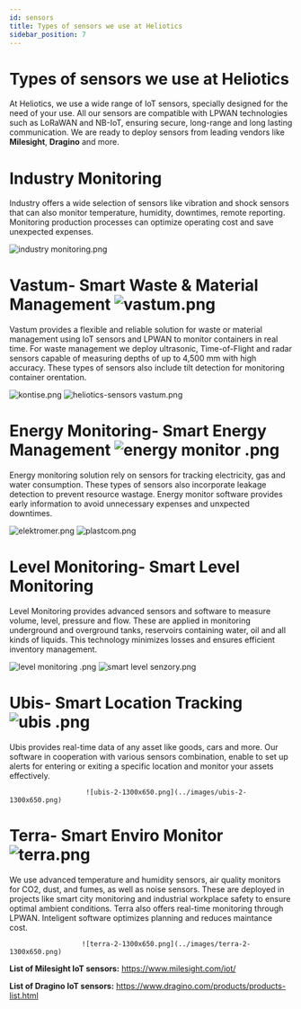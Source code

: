 ```yaml
---
id: sensors
title: Types of sensors we use at Heliotics
sidebar_position: 7
---
```


# Types of sensors we use at Heliotics

At Heliotics, we use a wide range of IoT sensors, specially designed for the need of your use. All our sensors are 
compatible with LPWAN technologies such as LoRaWAN and NB-IoT, ensuring secure, long-range and long lasting communication.
We are ready to deploy sensors from leading vendors like **Milesight**, **Dragino** and more.

# Industry Monitoring 

Industry offers a wide selection of sensors like vibration and shock sensors that can also monitor temperature, humidity,
downtimes, remote reporting. Monitoring production processes can optimize operating cost and save unexpected expenses.

![industry monitoring.png](../images/industry%20monitoring.png)

# Vastum- Smart Waste & Material Management     ![vastum.png](../images/vastum.png)

Vastum provides a flexible and reliable solution for waste or material management using IoT sensors and LPWAN to monitor 
containers in real time. For waste management we deploy ultrasonic, Time-of-Flight and radar sensors capable of measuring 
depths of up to 4,500 mm with high accuracy. These types of sensors also include tilt detection for monitoring container 
orentation. 

![kontise.png](../images/kontise.png)                    ![heliotics-sensors vastum.png](../images/heliotics-sensors%20vastum.png)          

# Energy Monitoring- Smart Energy Management        ![energy monitor .png](../images/energy%20monitor%20.png)

Energy monitoring solution rely on sensors for tracking electricity, gas and water consumption. These types of sensors also
incorporate leakage detection to prevent resource wastage. Energy monitor software provides early information to avoid 
unnecessary expenses and unxpected downtimes. 

![elektromer.png](../images/elektromer.png)                    ![plastcom.png](../images/plastcom.png)

# Level Monitoring- Smart Level Monitoring 

Level Monitoring provides advanced sensors and software to measure volume, level, pressure and flow. These are applied in 
monitoring underground and overground tanks, reservoirs containing water, oil and all kinds of liquids. This technology 
minimizes losses and ensures efficient inventory management. 

![level monitoring .png](../images/level%20monitoring%20.png)                   ![smart level senzory.png](../images/smart%20level%20senzory.png)

# Ubis- Smart Location Tracking    ![ubis .png](../images/ubis%20.png)

Ubis provides real-time data of any asset like goods, cars and more. Our software in cooperation with various sensors combination,
enable to set up alerts for entering or exiting a specific location and monitor your assets effectively.

                       ![ubis-2-1300x650.png](../images/ubis-2-1300x650.png)

# Terra- Smart Enviro Monitor         ![terra.png](../images/terra.png)

We use advanced temperature and humidity sensors, air quality monitors for CO2, dust, and fumes, as well as noise sensors. 
These are deployed in projects like smart city monitoring and industrial workplace safety to ensure optimal ambient 
conditions. Terra also offers real-time monitoring through LPWAN. Inteligent software optimizes planning and reduces 
maintance cost. 

                      ![terra-2-1300x650.png](../images/terra-2-1300x650.png)

**List of Milesight IoT sensors:** https://www.milesight.com/iot/

**List of Dragino IoT sensors:** https://www.dragino.com/products/products-list.html


